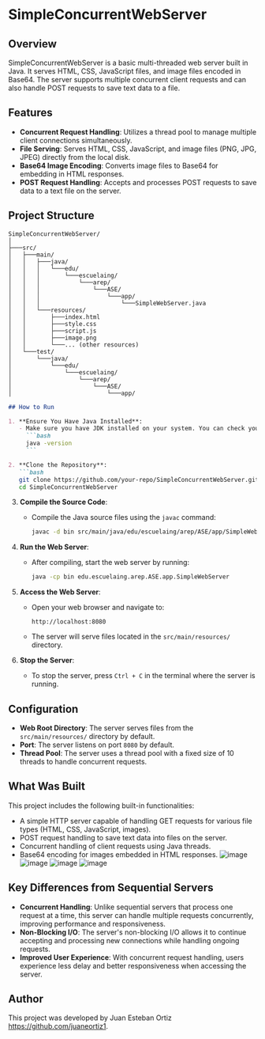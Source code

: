 # SimpleConcurrentWebServer

## Overview
SimpleConcurrentWebServer is a basic multi-threaded web server built in Java. It serves HTML, CSS, JavaScript files, and image files encoded in Base64. The server supports multiple concurrent client requests and can also handle POST requests to save text data to a file.

## Features
- **Concurrent Request Handling**: Utilizes a thread pool to manage multiple client connections simultaneously.
- **File Serving**: Serves HTML, CSS, JavaScript, and image files (PNG, JPG, JPEG) directly from the local disk.
- **Base64 Image Encoding**: Converts image files to Base64 for embedding in HTML responses.
- **POST Request Handling**: Accepts and processes POST requests to save data to a text file on the server.

## Project Structure
```
SimpleConcurrentWebServer/
│
├───src/
│   ├───main/
│   │   ├───java/
│   │   │   └───edu/
│   │   │       └───escuelaing/
│   │   │           └───arep/
│   │   │               └───ASE/
│   │   │                   └───app/
│   │   │                       └───SimpleWebServer.java
│   │   └───resources/
│   │       ├───index.html
│   │       ├───style.css
│   │       ├───script.js
│   │       ├───image.png
│   │       └───... (other resources)
│   └───test/
│       └───java/
│           └───edu/
│               └───escuelaing/
│                   └───arep/
│                       └───ASE/
│                           └───app/
```

```markdown
## How to Run

1. **Ensure You Have Java Installed**:
   - Make sure you have JDK installed on your system. You can check your Java version by running:
     ```bash
     java -version
     ```

2. **Clone the Repository**:
   ```bash
   git clone https://github.com/your-repo/SimpleConcurrentWebServer.git
   cd SimpleConcurrentWebServer
   ```

3. **Compile the Source Code**:
   - Compile the Java source files using the `javac` command:
     ```bash
     javac -d bin src/main/java/edu/escuelaing/arep/ASE/app/SimpleWebServer.java
     ```

4. **Run the Web Server**:
   - After compiling, start the web server by running:
     ```bash
     java -cp bin edu.escuelaing.arep.ASE.app.SimpleWebServer
     ```

5. **Access the Web Server**:
   - Open your web browser and navigate to:
     ```
     http://localhost:8080
     ```
   - The server will serve files located in the `src/main/resources/` directory.

6. **Stop the Server**:
   - To stop the server, press `Ctrl + C` in the terminal where the server is running.

## Configuration
- **Web Root Directory**: The server serves files from the `src/main/resources/` directory by default.
- **Port**: The server listens on port `8080` by default.
- **Thread Pool**: The server uses a thread pool with a fixed size of 10 threads to handle concurrent requests.

## What Was Built
This project includes the following built-in functionalities:
- A simple HTTP server capable of handling GET requests for various file types (HTML, CSS, JavaScript, images).
- POST request handling to save text data into files on the server.
- Concurrent handling of client requests using Java threads.
- Base64 encoding for images embedded in HTML responses.
![image](https://github.com/user-attachments/assets/63a4532c-34d3-45f4-b30f-9c373c505ee3)
![image](https://github.com/user-attachments/assets/83e7b049-55b5-415f-94be-0dc0403f5a90)
![image](https://github.com/user-attachments/assets/311325fb-3abc-45a0-b5ec-164b547aaf4c)
![image](https://github.com/user-attachments/assets/4be3a49f-712b-4cea-937c-b396e81bd338)


## Key Differences from Sequential Servers
- **Concurrent Handling**: Unlike sequential servers that process one request at a time, this server can handle multiple requests concurrently, improving performance and responsiveness.
- **Non-Blocking I/O**: The server's non-blocking I/O allows it to continue accepting and processing new connections while handling ongoing requests.
- **Improved User Experience**: With concurrent request handling, users experience less delay and better responsiveness when accessing the server.

## Author
This project was developed by Juan Esteban Ortiz https://github.com/juaneortiz1.
